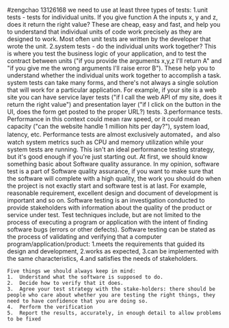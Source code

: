 #zengchao 13126168
  we need to use at least three types of tests:
    1.unit tests - tests for individual units. If you give function A the inputs x, y and z, does it return the right 
value? These are cheap, easy and fast, and help you to understand that individual units of code work precisely as 
they are designed to work. 
    Most often unit tests are written by the developer that wrote the unit.
    2.system tests - do the individual units work together? This is where you test the business logic of your application,
and to test the contract between units ("if you provide the arguments x,y,z I'll return A" and "if you give me the wrong 
arguments I'll raise error B"). These help you to understand whether the individual units work together to accomplish a 
task. 
    system tests can take many forms, and there's not always a single solution that will work for a particular application. 
For example, if your site is a web site you can have service layer tests ("if I call the web API of my site, does it return
the right value") and presentation layer ("if I click on the button in the UI, does the form get posted to the proper URL?) 
tests.
    3.performance tests. Performance in this context could mean raw speed, or it could mean capacity ("can the website 
handle 1 million hits per day?"), system load, latency, etc.
    Performance tests are almost exclusively automated，and also watch system metrics such as CPU and memory utilization 
while your system tests are running. This isn't an ideal performance testing strategy, but it's good enough if you're
just starting out.
    At first, we should know something basic about Software quality assurance.
    In my opinion, software test is a part of Software quality assurance, if you want to make sure that the software will
complete with a high quality, the work you should do when the project is not exactly start and software test is at last.
    For example, reasonable requirement, excellent design and document of development is important and so on.
    Software testing is an investigation conducted to provide stakeholders with information about the quality of the product
or service under test. Test techniques include, but are not limited to the process of executing a program or application with 
the intent of finding software bugs (errors or other defects).
    Software testing can be stated as the process of validating and verifying that a computer program/application/product:
    1.meets the requirements that guided its design and development,
    2.works as expected,
    3.can be implemented with the same characteristics,
    4.and satisfies the needs of stakeholders. 

  
    Five things we should always keep in mind:
    1.	Understand what the software is supposed to do. 
    2.	Decide how to verify that it does. 
    3.	Agree your test strategy with the stake-holders: there should be people who care about whether you are testing the right things, they need to have confidence that you are doing so. 
    4.	Perform the verification 
    5.	Report the results, accurately, in enough detail to allow problems to be fixed 
 
